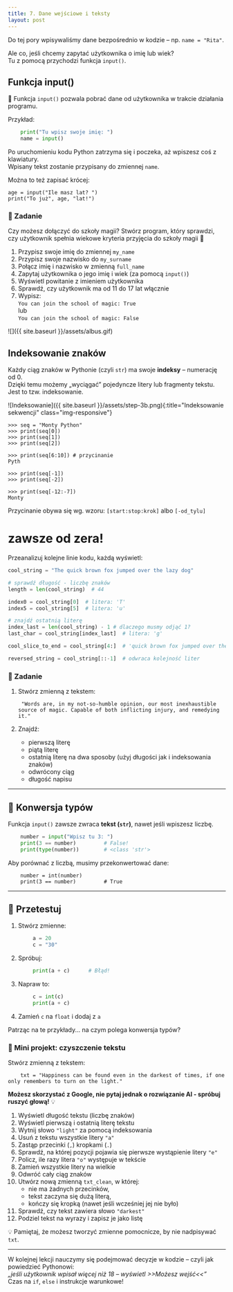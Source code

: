 ```yaml
---
title: 7. Dane wejściowe i teksty
layout: post
---
```


Do tej pory wpisywaliśmy dane bezpośrednio w kodzie – np. `name = "Rita"`.

Ale co, jeśli chcemy zapytać użytkownika o imię lub wiek?  
Tu z pomocą przychodzi funkcja `input()`.


## Funkcja input()

🧾 Funkcja `input()` pozwala pobrać dane od użytkownika w trakcie działania programu.

Przykład:
```python
    print("Tu wpisz swoje imię: ")
    name = input()
```

Po uruchomieniu kodu Python zatrzyma się i poczeka, aż wpiszesz coś z klawiatury.  
Wpisany tekst zostanie przypisany do zmiennej `name`.

Można to też zapisać krócej:


    age = input("Ile masz lat? ")
    print("To już", age, "lat!")



### 🧪 Zadanie

Czy możesz dołączyć do szkoły magii?
Stwórz program, który sprawdzi, czy użytkownik spełnia wiekowe kryteria przyjęcia do szkoły magii 🏰

1. Przypisz swoje imię do zmiennej `my_name`  
2. Przypisz swoje nazwisko do `my_surname`  
3. Połącz imię i nazwisko w zmienną `full_name`  
4. Zapytaj użytkownika o jego imię i wiek (za pomocą `input()`)  
5. Wyświetl powitanie z imieniem użytkownika  
6. Sprawdź, czy użytkownik ma od 11 do 17 lat włącznie  
7. Wypisz:  
   `You can join the school of magic: True`  
   lub  
   `You can join the school of magic: False`


![]({{ site.baseurl }}/assets/albus.gif)

## Indeksowanie znaków

Każdy ciąg znaków w Pythonie (czyli `str`) ma swoje **indeksy** – numerację od 0.  
Dzięki temu możemy „wyciągać” pojedyncze litery lub fragmenty tekstu.
Jest to tzw. indeksowanie. 


![Indeksowanie]({{ site.baseurl }}/assets/step-3b.png){:title="Indeksowanie sekwencji" class="img-responsive"}

```
>>> seq = "Monty Python"
>>> print(seq[0])
>>> print(seq[1])
>>> print(seq[2])

>>> print(seq[6:10]) # przycinanie
Pyth

>>> print(seq[-1])
>>> print(seq[-2])

>>> print(seq[-12:-7])
Monty
```

Przycinanie obywa się wg. wzoru: `[start:stop:krok]` albo `[-od_tylu]`
# zawsze od zera!

Przeanalizuj kolejne linie kodu, każdą wyświetl:

```python
cool_string = "The quick brown fox jumped over the lazy dog"

# sprawdź długość - liczbę znaków
length = len(cool_string)  # 44

index0 = cool_string[0]  # litera: 'T'
index5 = cool_string[5]  # litera: 'u'

# znajdź ostatnią literę
index_last = len(cool_string) - 1 # dlaczego musmy odjąć 1?
last_char = cool_string[index_last]  # litera: 'g'

cool_slice_to_end = cool_string[4:]  # 'quick brown fox jumped over the lazy dog'

reversed_string = cool_string[::-1]  # odwraca kolejność liter
```

### 🧪 Zadanie

1. Stwórz zmienną z tekstem:

        "Words are, in my not-so-humble opinion, our most inexhaustible source of magic. Capable of both inflicting injury, and remedying it."

2. Znajdź:
   - pierwszą literę
   - piątą literę
   - ostatnią literę na dwa sposoby (użyj długości jak i indeksowania znaków)
   - odwrócony ciąg 
   - długość napisu

---

## 🔄 Konwersja typów

Funkcja `input()` zawsze zwraca **tekst (`str`)**, nawet jeśli wpiszesz liczbę.
```python
    number = input("Wpisz tu 3: ")
    print(3 == number)         # False!
    print(type(number))        # <class 'str'>
```
Aby porównać z liczbą, musimy przekonwertować dane:
```
    number = int(number)
    print(3 == number)         # True
```
---

## 🧪 Przetestuj

1. Stwórz zmienne:
```python
        a = 20
        c = "30"
```
2. Spróbuj:
```python
        print(a + c)      # Błąd!
```
3. Napraw to:
```python
        c = int(c)
        print(a + c)
```
4. Zamień `c` na `float` i dodaj z `a`

Patrząc na te przykłady... na czym polega konwersja typów? 

### 🔎 Mini projekt: czyszczenie tekstu

Stwórz zmienną z tekstem:
```
    txt = "Happiness can be found even in the darkest of times, if one only remembers to turn on the light."
```

**Możesz skorzystać z Google, nie pytaj jednak o rozwiązanie AI - spróbuj ruszyć głową!** 💡 


1. Wyświetl długość tekstu (liczbę znaków)  
2. Wyświetl pierwszą i ostatnią literę tekstu  
3. Wytnij słowo `"light"` za pomocą indeksowania  
4. Usuń z tekstu wszystkie litery `"a"`  
5. Zastąp przecinki (`,`) kropkami (`.`)  
6. Sprawdź, na której pozycji pojawia się pierwsze wystąpienie litery `"e"`  
7. Policz, ile razy litera `"o"` występuje w tekście  
8. Zamień wszystkie litery na wielkie  
9. Odwróć cały ciąg znaków  
10. Utwórz nową zmienną `txt_clean`, w której:
    - nie ma żadnych przecinków,  
    - tekst zaczyna się dużą literą,  
    - kończy się kropką (nawet jeśli wcześniej jej nie było)  
11. Sprawdź, czy tekst zawiera słowo `"darkest"`  
12. Podziel tekst na wyrazy i zapisz je jako listę

💡 Pamiętaj, że możesz tworzyć zmienne pomocnicze, by nie nadpisywać `txt`.

---

W kolejnej lekcji nauczymy się podejmować decyzje w kodzie – czyli jak powiedzieć Pythonowi:  
*„jeśli użytkownik wpisał więcej niż 18 – wyświetl >>Możesz wejść<<”*  
Czas na `if`, `else` i instrukcje warunkowe!
